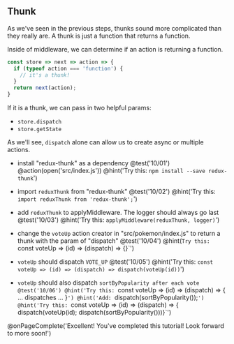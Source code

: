 ## Thunk
As we've seen in the previous steps, thunks sound more complicated than they really are. A thunk is just a function that returns a function.

Inside of middleware, we can determine if an action is returning a function.

```js
const store => next => action => {
  if (typeof action === 'function') {
    // it's a thunk!
  }
  return next(action);
}
```

If it is a thunk, we can pass in two helpful params:
  - `store.dispatch`
  - `store.getState`

As we'll see, `dispatch` alone can allow us to create async or multiple actions.

+ install "redux-thunk" as a dependency
@test('10/01')
@action(open('src/index.js'))
@hint('Try this: `npm install --save redux-thunk`')

+ import `reduxThunk` from "redux-thunk"
@test('10/02')
@hint('Try this: `import reduxThunk from 'redux-thunk';`')

+ add `reduxThunk` to applyMiddleware. The logger should always go last
@test('10/03')
@hint('Try this: `applyMiddleware(reduxThunk, logger)`')

+ change the `voteUp` action creator in "src/pokemon/index.js" to return a thunk with the param of "dispatch"
@test('10/04')
@hint(`Try this: `const voteUp => (id) => (dispatch) => {}`')

+ `voteUp` should dispatch `VOTE_UP`
@test('10/05')
@hint('Try this: `const voteUp => (id) => (dispatch) => dispatch(voteUp(id))`')

+ `voteUp` should also dispatch `sortByPopularity after each vote
@test('10/06')
@hint('Try this: `const voteUp => (id) => (dispatch) => { ... dispatches ... }`')
@hint('Add: `dispatch(sortByPopularity());`')
@hint('Try this: `const voteUp => (id) => (dispatch) => { dispatch(voteUp(id); dispatch(sortByPopularity()))}`')

@onPageComplete('Excellent! You've completed this tutorial! Look forward to more soon!')
